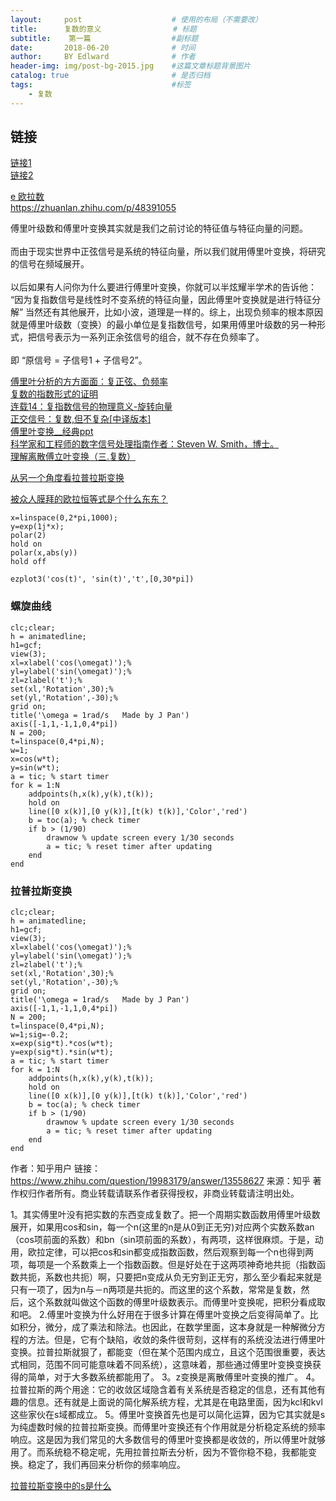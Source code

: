 ```yaml
---
layout:     post                    # 使用的布局（不需要改）
title:      复数的意义                # 标题 
subtitle:    第一篇                  #副标题
date:       2018-06-20              # 时间
author:     BY Edlward              # 作者
header-img: img/post-bg-2015.jpg    #这篇文章标题背景图片
catalog: true                       # 是否归档
tags:                               #标签
    - 复数
---
```


## 链接
[链接1](http://www.ruanyifeng.com/blog/2012/09/imaginary_number.html)  
[链接2](https://betterexplained.com/articles/a-visual-intuitive-guide-to-imaginary-numbers/)

[e 欧拉数](https://zhuanlan.zhihu.com/p/41295878)  
https://zhuanlan.zhihu.com/p/48391055

傅里叶级数和傅里叶变换其实就是我们之前讨论的特征值与特征向量的问题。<br/><br/> 而由于现实世界中正弦信号是系统的特征向量，所以我们就用傅里叶变换，将研究的信号在频域展开。<br/><br/> 以后如果有人问你为什么要进行傅里叶变换，你就可以半炫耀半学术的告诉他： &ldquo;因为复指数信号是线性时不变系统的特征向量，因此傅里叶变换就是进行特征分解&rdquo; 当然还有其他展开，比如小波，道理是一样的。综上，出现负频率的根本原因就是傅里叶级数（变换）的最小单位是复指数信号，如果用傅里叶级数的另一种形式，把信号表示为一系列正余弦信号的组合，就不存在负频率了。<br/><br/> 即 &ldquo;原信号 = 子信号1 + 子信号2&rdquo;。

[傅里叶分析的方方面面：复正弦、负频率](https://blog.csdn.net/qzhou961/article/details/51425916)  
[复数的指数形式的证明](https://wenku.baidu.com/view/7f3028c30c22590102029d34.html)  
[连载14：复指数信号的物理意义-旋转向量](https://wenku.baidu.com/view/45112d290722192e4536f610.html)  
[正交信号：复数,但不复杂[中译版本]](https://wenku.baidu.com/view/3b645627f12d2af90242e6c1.html)  
[傅里叶变换__经典ppt](https://wenku.baidu.com/view/274c61c3aa00b52acfc7ca8d.html)  
[科学家和工程师的数字信号处理指南作者：Steven W. Smith，博士。](http://www.dspguide.com/pdfbook.htm)  
[理解离散傅立叶变换（三.复数）](https://blog.csdn.net/dznlong/article/list/2)  

[从另一个角度看拉普拉斯变换](https://zhuanlan.zhihu.com/p/40783304)  

[被众人膜拜的欧拉恒等式是个什么东东？](https://zhuanlan.zhihu.com/p/40302967)  

```
x=linspace(0,2*pi,1000);
y=exp(1j*x);
polar(2)
hold on
polar(x,abs(y))
hold off

ezplot3('cos(t)', 'sin(t)','t',[0,30*pi])
```


### 螺旋曲线
```
clc;clear;
h = animatedline;
h1=gcf;
view(3);
xl=xlabel('cos(\omegat)');% 
yl=ylabel('sin(\omegat)');% 
zl=zlabel('t');% 
set(xl,'Rotation',30);% 
set(yl,'Rotation',-30);%
grid on;
title('\omega = 1rad/s   Made by J Pan')
axis([-1,1,-1,1,0,4*pi])
N = 200;
t=linspace(0,4*pi,N);
w=1;
x=cos(w*t);
y=sin(w*t);
a = tic; % start timer
for k = 1:N
    addpoints(h,x(k),y(k),t(k));
    hold on
    line([0 x(k)],[0 y(k)],[t(k) t(k)],'Color','red')
    b = toc(a); % check timer
    if b > (1/90)
        drawnow % update screen every 1/30 seconds
        a = tic; % reset timer after updating
    end
end

```

### 拉普拉斯变换
```
clc;clear;
h = animatedline;
h1=gcf;
view(3);
xl=xlabel('cos(\omegat)');% 
yl=ylabel('sin(\omegat)');% 
zl=zlabel('t');% 
set(xl,'Rotation',30);% 
set(yl,'Rotation',-30);%
grid on;
title('\omega = 1rad/s   Made by J Pan')
axis([-1,1,-1,1,0,4*pi])
N = 200;
t=linspace(0,4*pi,N);
w=1;sig=-0.2;
x=exp(sig*t).*cos(w*t);
y=exp(sig*t).*sin(w*t);
a = tic; % start timer
for k = 1:N
    addpoints(h,x(k),y(k),t(k));
    hold on
    line([0 x(k)],[0 y(k)],[t(k) t(k)],'Color','red')
    b = toc(a); % check timer
    if b > (1/90)
        drawnow % update screen every 1/30 seconds
        a = tic; % reset timer after updating
    end
end
```



作者：知乎用户
链接：https://www.zhihu.com/question/19983179/answer/13558627
来源：知乎
著作权归作者所有。商业转载请联系作者获得授权，非商业转载请注明出处。

1。其实傅里叶没有把实数的东西变成复数了。把一个周期实数函数用傅里叶级数展开，如果用cos和sin，每一个n(这里的n是从0到正无穷)对应两个实数系数an（cos项前面的系数）和bn（sin项前面的系数），有两项，这样很麻烦。于是，动用，欧拉定律，可以把cos和sin都变成指数函数，然后观察到每一个n也得到两项，每项是一个系数乘上一个指数函数。但是好处在于这两项神奇地共扼（指数函数共扼，系数也共扼）啊，只要把n变成从负无穷到正无穷，那么至少看起来就是只有一项了，因为n与－n两项是共扼的。而这里的这个系数，常常是复数，然后，这个系数就叫做这个函数的傅里叶级数表示。而傅里叶变换呢，把积分看成取和吧。 
2.傅里叶变换为什么好用在于很多计算在傅里叶变换之后变得简单了。比如积分，微分，成了乘法和除法。也因此，在数学里面，这本身就是一种解微分方程的方法。但是，它有个缺陷，收敛的条件很苛刻，这样有的系统没法进行傅里叶变换。拉普拉斯就狠了，都能变（但在某个范围内成立，且这个范围很重要，表达式相同，范围不同可能意味着不同系统），这意味着，那些通过傅里叶变换变换获得的简单，对于大多数系统都能用了。 
3。z变换是离散傅里叶变换的推广。 
4。拉普拉斯的两个用途：它的收敛区域隐含着有关系统是否稳定的信息，还有其他有趣的信息。还有就是上面说的简化解系统方程，尤其是在电路里面，因为kcl和kvl这些家伙在s域都成立。 
5。傅里叶变换首先也是可以简化运算，因为它其实就是s为纯虚数时候的拉普拉斯变换。而傅里叶变换还有个作用就是分析稳定系统的频率响应。这是因为我们常见的大多数信号的傅里叶变换都是收敛的，所以傅里叶就够用了。而系统稳不稳定呢，先用拉普拉斯去分析，因为不管你稳不稳，我都能变换。稳定了，我们再回来分析你的频率响应。


[拉普拉斯变换中的s是什么](http://www.fuzihao.org/blog/2014/07/21/%E6%8B%89%E6%99%AE%E6%8B%89%E6%96%AF%E5%8F%98%E6%8D%A2%E4%B8%AD%E7%9A%84s%E6%98%AF%E4%BB%80%E4%B9%88/)  
